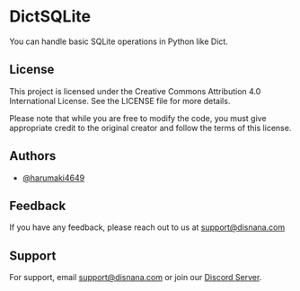 
# DictSQLite

You can handle basic SQLite operations in Python like Dict.


## License

This project is licensed under the Creative Commons Attribution 4.0 International License. See the LICENSE file for more details.

Please note that while you are free to modify the code, you must give appropriate credit to the original creator and follow the terms of this license.


## Authors

- [@harumaki4649](https://www.github.com/harumaki4649)


## Feedback

If you have any feedback, please reach out to us at support@disnana.com


## Support

For support, email support@disnana.com or join our [Discord Server](https://discord.gg/KzeHDrgwAz).

